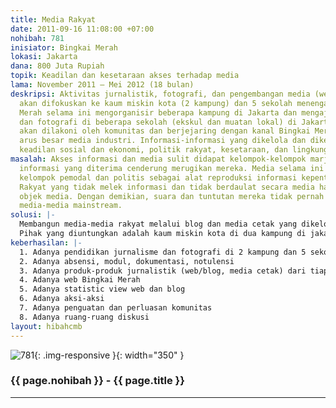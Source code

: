 ```yaml
---
title: Media Rakyat
date: 2011-09-16 11:08:00 +07:00
nohibah: 781
inisiator: Bingkai Merah
lokasi: Jakarta
dana: 800 Juta Rupiah
topik: Keadilan dan kesetaraan akses terhadap media
lama: November 2011 – Mei 2012 (18 bulan)
deskripsi: Aktivitas jurnalistik, fotografi, dan pengembangan media (web, blog, cetak)
  akan difokuskan ke kaum miskin kota (2 kampung) dan 5 sekolah menengah. Bingkai
  Merah selama ini mengorganisir beberapa kampung di Jakarta dan mengajar jurnalistik
  dan fotografi di beberapa sekolah (ekskul dan muatan lokal) di Jakarta. Semua media
  akan dilakoni oleh komunitas dan berjejaring dengan kanal Bingkai Merah untuk mengimbangi
  arus besar media industri. Informasi-informasi yang dikelola dan dikeluarkan berperspektif
  keadilan sosial dan ekonomi, politik rakyat, kesetaraan, dan lingkungan.
masalah: Akses informasi dan media sulit didapat kelompok-kelompok marjinal. Akibatnya,
  informasi yang diterima cenderung merugikan mereka. Media selama ini dimiliki oleh
  kelompok pemodal dan politis sebagai alat reproduksi informasi kepentingan mereka.
  Rakyat yang tidak melek informasi dan tidak berdaulat secara media hanya menjadi
  objek media. Dengan demikian, suara dan tuntutan mereka tidak pernah terakomodir
  media-media mainstream.
solusi: |-
  Membangun media-media rakyat melalui blog dan media cetak yang dikelola oleh rakyat/target.
  Pihak yang diuntungkan adalah kaum miskin kota di dua kampung di jakarta dan pelajar 5 sekolah menengah di Jakarta dan Bekasi.
keberhasilan: |-
  1. Adanya pendidikan jurnalisme dan fotografi di 2 kampung dan 5 sekolah menengah
  2. Adanya absensi, modul, dokumentasi, notulensi
  3. Adanya produk-produk jurnalistik (web/blog, media cetak) dari tiap komunitas.
  4. Adanya web Bingkai Merah
  5. Adanya statistic view web dan blog
  6. Adanya aksi-aksi
  7. Adanya penguatan dan perluasan komunitas
  8. Adanya ruang-ruang diskusi
layout: hibahcmb
---
```


![781](/static/img/hibahcmb/781.png){: .img-responsive }{: width="350" }

### {{ page.nohibah }} - {{ page.title }}

---
